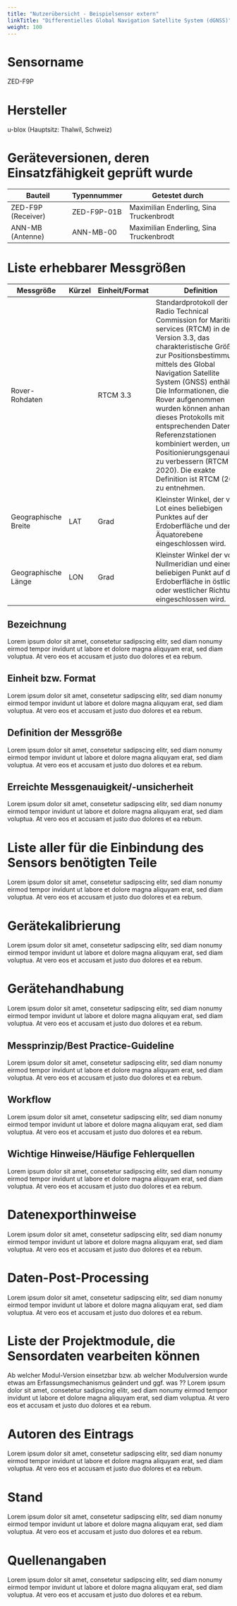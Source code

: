 ```yaml
---
title: "Nutzerübersicht - Beispielsensor extern"
linkTitle: "Differentielles Global Navigation Satellite System (dGNSS)"
weight: 100
---
```


# Sensorname

ZED-F9P 

# Hersteller

u-blox (Hauptsitz: Thalwil, Schweiz)

# Geräteversionen, deren Einsatzfähigkeit geprüft wurde

| Bauteil             | Typennummer     | Getestet durch                          |
|---------------------|-----------------|-----------------------------------------|
| ZED-F9P (Receiver)  | ZED-F9P-01B     | Maximilian Enderling, Sina Truckenbrodt |
| ANN-MB (Antenne)    | ANN-MB-00       | Maximilian Enderling, Sina Truckenbrodt |

# Liste erhebbarer Messgrößen

| Messgröße            | Kürzel | Einheit/Format   | Definition |
|----------------------|--------|------------------|------------|
| Rover-Rohdaten       |        | RTCM 3.3         | Standardprotokoll der Radio Technical Commission for Maritime services (RTCM) in der Version 3.3, das charakteristische Größen zur Positionsbestimmung mittels des Global Navigation Satellite System (GNSS) enthält. Die Informationen, die am Rover aufgenommen wurden können anhand dieses Protokolls mit entsprechenden Daten von Referenzstationen kombiniert werden, um die Positionierungsgenauigkeit zu verbessern (RTCM 2020). Die exakte Definition ist RTCM (2020) zu entnehmen. |
| Geographische Breite | LAT    | Grad             | Kleinster Winkel, der vom Lot eines beliebigen Punktes auf der Erdoberfläche und der Äquatorebene eingeschlossen wird.  | 
| Geographische Länge  | LON    | Grad             | Kleinster Winkel der vom Nullmeridian und einem beliebigen Punkt auf der Erdoberfläche in östlicher oder westlicher Richtung eingeschlossen wird. |

## Bezeichnung

Lorem ipsum dolor sit amet, consetetur sadipscing elitr, sed diam nonumy eirmod tempor invidunt ut labore et dolore magna aliquyam erat, sed diam voluptua. At vero eos et accusam et justo duo dolores et ea rebum. 

## Einheit bzw. Format

Lorem ipsum dolor sit amet, consetetur sadipscing elitr, sed diam nonumy eirmod tempor invidunt ut labore et dolore magna aliquyam erat, sed diam voluptua. At vero eos et accusam et justo duo dolores et ea rebum. 

## Definition der Messgröße

Lorem ipsum dolor sit amet, consetetur sadipscing elitr, sed diam nonumy eirmod tempor invidunt ut labore et dolore magna aliquyam erat, sed diam voluptua. At vero eos et accusam et justo duo dolores et ea rebum. 

## Erreichte Messgenauigkeit/-unsicherheit

Lorem ipsum dolor sit amet, consetetur sadipscing elitr, sed diam nonumy eirmod tempor invidunt ut labore et dolore magna aliquyam erat, sed diam voluptua. At vero eos et accusam et justo duo dolores et ea rebum. 

# Liste aller für die Einbindung des Sensors benötigten Teile

Lorem ipsum dolor sit amet, consetetur sadipscing elitr, sed diam nonumy eirmod tempor invidunt ut labore et dolore magna aliquyam erat, sed diam voluptua. At vero eos et accusam et justo duo dolores et ea rebum. 

# Gerätekalibrierung

Lorem ipsum dolor sit amet, consetetur sadipscing elitr, sed diam nonumy eirmod tempor invidunt ut labore et dolore magna aliquyam erat, sed diam voluptua. At vero eos et accusam et justo duo dolores et ea rebum. 

# Gerätehandhabung

Lorem ipsum dolor sit amet, consetetur sadipscing elitr, sed diam nonumy eirmod tempor invidunt ut labore et dolore magna aliquyam erat, sed diam voluptua. At vero eos et accusam et justo duo dolores et ea rebum. 

## Messprinzip/Best Practice-Guideline

Lorem ipsum dolor sit amet, consetetur sadipscing elitr, sed diam nonumy eirmod tempor invidunt ut labore et dolore magna aliquyam erat, sed diam voluptua. At vero eos et accusam et justo duo dolores et ea rebum. 

## Workflow

Lorem ipsum dolor sit amet, consetetur sadipscing elitr, sed diam nonumy eirmod tempor invidunt ut labore et dolore magna aliquyam erat, sed diam voluptua. At vero eos et accusam et justo duo dolores et ea rebum. 

## Wichtige Hinweise/Häufige Fehlerquellen

Lorem ipsum dolor sit amet, consetetur sadipscing elitr, sed diam nonumy eirmod tempor invidunt ut labore et dolore magna aliquyam erat, sed diam voluptua. At vero eos et accusam et justo duo dolores et ea rebum. 

# Datenexporthinweise

Lorem ipsum dolor sit amet, consetetur sadipscing elitr, sed diam nonumy eirmod tempor invidunt ut labore et dolore magna aliquyam erat, sed diam voluptua. At vero eos et accusam et justo duo dolores et ea rebum. 

# Daten-Post-Processing

Lorem ipsum dolor sit amet, consetetur sadipscing elitr, sed diam nonumy eirmod tempor invidunt ut labore et dolore magna aliquyam erat, sed diam voluptua. At vero eos et accusam et justo duo dolores et ea rebum. 

# Liste der Projektmodule, die Sensordaten vearbeiten können

Ab welcher Modul-Version einsetzbar bzw. ab welcher Modulversion wurde etwas am Erfassungsmechanismus geändert und ggf. was ??
Lorem ipsum dolor sit amet, consetetur sadipscing elitr, sed diam nonumy eirmod tempor invidunt ut labore et dolore magna aliquyam erat, sed diam voluptua. At vero eos et accusam et justo duo dolores et ea rebum. 

# Autoren des Eintrags

Lorem ipsum dolor sit amet, consetetur sadipscing elitr, sed diam nonumy eirmod tempor invidunt ut labore et dolore magna aliquyam erat, sed diam voluptua. At vero eos et accusam et justo duo dolores et ea rebum. 

# Stand

Lorem ipsum dolor sit amet, consetetur sadipscing elitr, sed diam nonumy eirmod tempor invidunt ut labore et dolore magna aliquyam erat, sed diam voluptua. At vero eos et accusam et justo duo dolores et ea rebum. 

# Quellenangaben

Lorem ipsum dolor sit amet, consetetur sadipscing elitr, sed diam nonumy eirmod tempor invidunt ut labore et dolore magna aliquyam erat, sed diam voluptua. At vero eos et accusam et justo duo dolores et ea rebum. 


